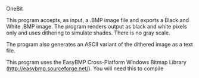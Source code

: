 OneBit

This program accepts, as input, a .BMP image file and exports a Black and White .BMP image. The program renders output as black and white pixels only and uses dithering to simulate shades. There is no gray scale.

The program also generates an ASCII variant of the dithered image as a text file.

This program uses the EasyBMP Cross-Platform Windows Bitmap Library (http://easybmp.sourceforge.net/). You will need this to compile


